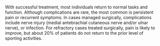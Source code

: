 With successful treatment, most individuals return to normal tasks and function. Although complications are rare, the most common is persistent pain or recurrent symptoms. In cases managed surgically, complications include nerve injury (medial antebrachial cutaneous nerve and/or ulnar nerve), or infection. For refractory cases treated surgically, pain is likely to improve, but about 20% of patients do not return to the prior level of sporting activities.
